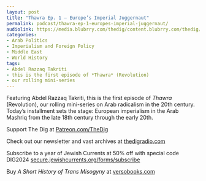 ```yaml
---
layout: post
title: "Thawra Ep. 1 – Europe’s Imperial Juggernaut"
permalink: podcast/thawra-ep-1-europes-imperial-juggernaut/
audiolink: https://media.blubrry.com/thedig/content.blubrry.com/thedig/The_Dig-EP_435-Takriti.mp3
categories:
- Arab Politics
- Imperialism and Foreign Policy
- Middle East
- World History
tags:
- Abdel Razzaq Takriti
- this is the first episode of *Thawra* (Revolution)
- our rolling mini-series
---
```


Featuring Abdel Razzaq Takriti, this is the first episode of *Thawra* (Revolution), our rolling mini-series on Arab radicalism in the 20th century. Today’s installment sets the stage: European imperialism in the Arab Mashriq from the late 18th century through the early 20th.

Support The Dig at [Patreon.com/TheDig](http://Patreon.com/TheDig)

Check out our newsletter and vast archives at [thedigradio.com](http://thedigradio.com)

Subscribe to a year of Jewish Currents at 50% off with special code DIG2024 [secure.jewishcurrents.org/forms/subscribe](http://secure.jewishcurrents.org/forms/subscribe)

Buy *A Short History of Trans Misogyny* at [versobooks.com](http://versobooks.com) 

